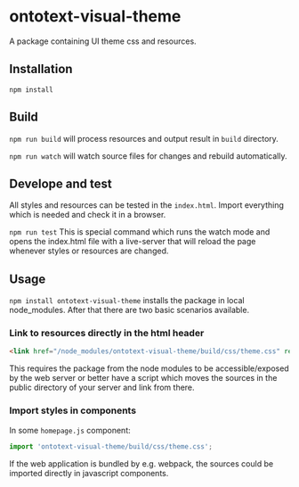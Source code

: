 # ontotext-visual-theme

A package containing UI theme css and resources.

## Installation

`npm install`

## Build

`npm run build` will process resources and output result in `build` directory.

`npm run watch` will watch source files for changes and rebuild automatically.

## Develope and test

All styles and resources can be tested in the `index.html`. Import everything which is needed and check it in a browser.

`npm run test` This is special command which runs the watch mode and opens the index.html file with a live-server that
will reload the page whenever styles or resources are changed.

## Usage

`npm install ontotext-visual-theme` installs the package in local node_modules. After that there are two basic scenarios available.

### Link to resources directly in the html header

```html
<link href="/node_modules/ontotext-visual-theme/build/css/theme.css" rel="stylesheet">
```

This requires the package from the node modules to be accessible/exposed by the web server or better have a script which moves the 
sources in the public directory of your server and link from there.

### Import styles in components

In some `homepage.js` component:

```javascript
import 'ontotext-visual-theme/build/css/theme.css';
```

If the web application is bundled by e.g. webpack, the sources could be imported directly in javascript components.
